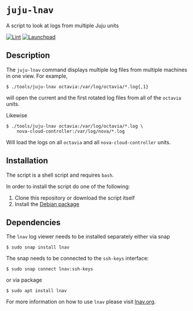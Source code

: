 # `juju-lnav`

A script to look at logs from multiple Juju units

[![Lint](https://github.com/nicolasbock/juju-lnav/actions/workflows/lint.yml/badge.svg)](https://github.com/nicolasbock/juju-lnav/actions/workflows/lint.yml)
[![Launchpad](https://img.shields.io/badge/Launchpad-PPA-yellowgreen)](https://launchpad.net/~nicolasbock/+archive/ubuntu/juju-lnav)

## Description

The `juju-lnav` command displays multiple log files from multiple machines in
one view. For example,
          
```console
$ ./tools/juju-lnav octavia:/var/log/octavia/*.log{,1}
```

will open the current and the first rotated log files from all of the `octavia`
units.

Likewise

```console
$ ./tools/juju-lnav octavia:/var/log/octavia/*.log \
    nova-cloud-controller:/var/log/nova/*.log
```

Will load the logs on all `octavia` and all `nova-cloud-controller` units.

## Installation

The script is a shell script and requires `bash`.

In order to install the script do one of the following:

1. Clone this repository or download the script itself
2. Install the [Debian package](https://launchpad.net/~nicolasbock/+archive/ubuntu/juju-lnav)

## Dependencies

The `lnav` log viewer needs to be installed separately either via snap

```console
$ sudo snap install lnav
```

The snap needs to be connected to the `ssh-keys` interface:

```console
$ sudo snap connect lnav:ssh-keys
```

or via package

```console
$ sudo apt install lnav
```

For more information on how to use `lnav` please visit
[lnav.org](https://lnav.org).
